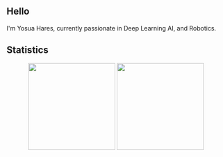 ## Hello
I'm Yosua Hares, currently passionate in Deep Learning AI, and Robotics.

## Statistics

<p align="center">
  <img src="https://github-readme-stats.vercel.app/api?username=yosuahres&show_icons=true&theme=tokyonight" height="200" />
  <img src="https://github-readme-stats.vercel.app/api/top-langs/?username=yosuahres&layout=compact&theme=tokyonight" height="200" />
</p>
